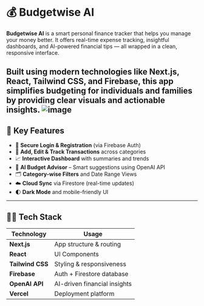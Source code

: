 # 💰 Budgetwise AI

**Budgetwise AI** is a smart personal finance tracker that helps you manage your money better. It offers real-time expense tracking, insightful dashboards, and AI-powered financial tips — all wrapped in a clean, responsive interface.

Built using modern technologies like **Next.js**, **React**, **Tailwind CSS**, and **Firebase**, this app simplifies budgeting for individuals and families by providing clear visuals and actionable insights.
![image](https://github.com/user-attachments/assets/cb9af91d-0f31-4f3c-a45f-85e926e844b2)
---

## 🚀 Key Features

- 🔐 **Secure Login & Registration** (via Firebase Auth)
- 💸 **Add, Edit & Track Transactions** across categories
- 📈 **Interactive Dashboard** with summaries and trends
- 🤖 **AI Budget Advisor** – Smart suggestions using OpenAI API
- 🗂️ **Category-wise Filters** and Date Range Views
- ☁️ **Cloud Sync** via Firestore (real-time updates)
- 🌓 **Dark Mode** and mobile-friendly UI

---

## 🧑‍💻 Tech Stack

| Technology       | Usage                          |
|------------------|--------------------------------|
| **Next.js**       | App structure & routing        |
| **React**         | UI Components                  |
| **Tailwind CSS**  | Styling & responsiveness       |
| **Firebase**      | Auth + Firestore database      |
| **OpenAI API**    | AI-driven financial insights   |
| **Vercel**        | Deployment platform            |


